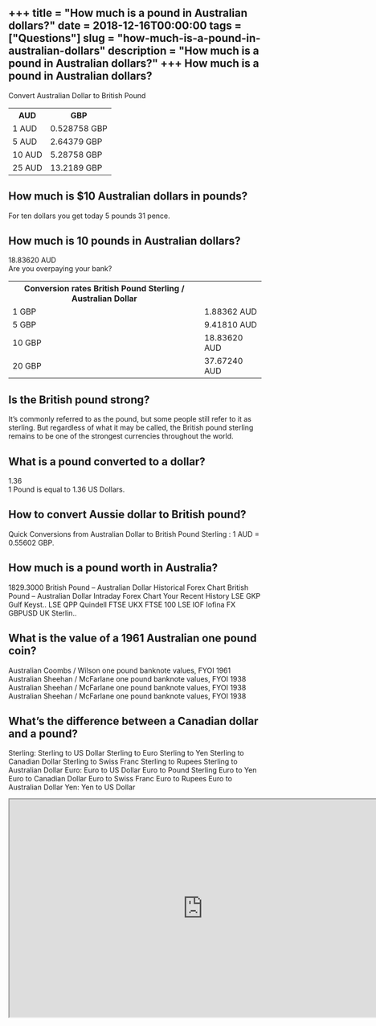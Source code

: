 +++
title = "How much is a pound in Australian dollars?"
date = 2018-12-16T00:00:00
tags = ["Questions"]
slug = "how-much-is-a-pound-in-australian-dollars"
description = "How much is a pound in Australian dollars?"
+++
How much is a pound in Australian dollars?
------------------------------------------

Convert Australian Dollar to British Pound

<table><tr><th>AUD</th><th>GBP</th></tr><tr><td>1 AUD</td><td>0.528758 GBP</td></tr><tr><td>5 AUD</td><td>2.64379 GBP</td></tr><tr><td>10 AUD</td><td>5.28758 GBP</td></tr><tr><td>25 AUD</td><td>13.2189 GBP</td></tr></table>

How much is $10 Australian dollars in pounds?
---------------------------------------------

For ten dollars you get today 5 pounds 31 pence.

How much is 10 pounds in Australian dollars?
--------------------------------------------

18.83620 AUD  
Are you overpaying your bank?

<table><tr><th>Conversion rates British Pound Sterling / Australian Dollar</th></tr><tr><td>1 GBP</td><td>1.88362 AUD</td></tr><tr><td>5 GBP</td><td>9.41810 AUD</td></tr><tr><td>10 GBP</td><td>18.83620 AUD</td></tr><tr><td>20 GBP</td><td>37.67240 AUD</td></tr></table>

Is the British pound strong?
----------------------------

It’s commonly referred to as the pound, but some people still refer to it as sterling. But regardless of what it may be called, the British pound sterling remains to be one of the strongest currencies throughout the world.

What is a pound converted to a dollar?
--------------------------------------

1.36  
1 Pound is equal to 1.36 US Dollars.

How to convert Aussie dollar to British pound?
----------------------------------------------

Quick Conversions from Australian Dollar to British Pound Sterling : 1 AUD = 0.55602 GBP.

How much is a pound worth in Australia?
---------------------------------------

1829.3000 British Pound – Australian Dollar Historical Forex Chart British Pound – Australian Dollar Intraday Forex Chart Your Recent History LSE GKP Gulf Keyst.. LSE QPP Quindell FTSE UKX FTSE 100 LSE IOF Iofina FX GBPUSD UK Sterlin..

What is the value of a 1961 Australian one pound coin?
------------------------------------------------------

Australian Coombs / Wilson one pound banknote values, FYOI 1961 Australian Sheehan / McFarlane one pound banknote values, FYOI 1938 Australian Sheehan / McFarlane one pound banknote values, FYOI 1938 Australian Sheehan / McFarlane one pound banknote values, FYOI 1938

What’s the difference between a Canadian dollar and a pound?
------------------------------------------------------------

Sterling: Sterling to US Dollar Sterling to Euro Sterling to Yen Sterling to Canadian Dollar Sterling to Swiss Franc Sterling to Rupees Sterling to Australian Dollar Euro: Euro to US Dollar Euro to Pound Sterling Euro to Yen Euro to Canadian Dollar Euro to Swiss Franc Euro to Rupees Euro to Australian Dollar Yen: Yen to US Dollar

<iframe allow="accelerometer; autoplay; clipboard-write; encrypted-media; gyroscope; picture-in-picture" allowfullscreen="" class="__youtube_prefs__  epyt-is-override  no-lazyload" data-no-lazy="1" data-origheight="433" data-origwidth="770" data-skipgform_ajax_framebjll="" height="433" id="_ytid_91688" loading="lazy" src="https://www.youtube.com/embed/IpVWGPLcWrE?enablejsapi=1&autoplay=0&cc_load_policy=0&cc_lang_pref=&iv_load_policy=1&loop=0&modestbranding=0&rel=1&fs=1&playsinline=0&autohide=2&theme=dark&color=red&controls=1&" title="YouTube player" width="770"></iframe>